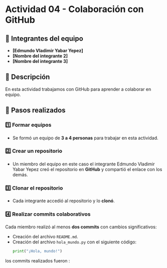 # Actividad 04 - Colaboración con GitHub  

## 📌 Integrantes del equipo  
- **[Edmundo Vladimir Yabar Yepez]**  
- **[Nombre del integrante 2]**  
- **[Nombre del integrante 3]**  

## 🚀 Descripción  
En esta actividad trabajamos con GitHub para aprender a colaborar en equipo.  

## 📝 Pasos realizados  

### 1️⃣ Formar equipos  
- Se formó un equipo de **3 a 4 personas** para trabajar en esta actividad.  

### 2️⃣ Crear un repositorio  
- Un miembro del equipo en este caso el integrante Edmundo Vladimir Yabar Yepez creó el repositorio en **GitHub** y compartió el enlace con los demás.  

### 3️⃣ Clonar el repositorio  
- Cada integrante accedió al repositorio y lo **clonó**.  

### 4️⃣ Realizar commits colaborativos  
Cada miembro realizó al menos **dos commits** con cambios significativos:  
- Creación del archivo `README.md`.  
- Creación del archivo `hola_mundo.py` con el siguiente código:  
  ```python
  print("¡Hola, mundo!")
los commits realizados fueron : 
